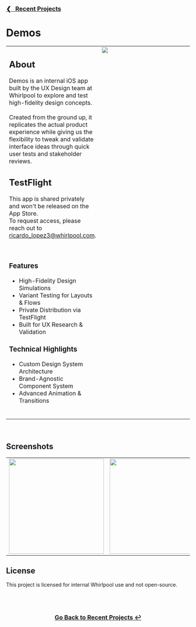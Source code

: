 <h3><a href="https://github.com/ricardonovelot">❮‎‎‎ &nbsp; Recent Projects</a></h3>

<h1>Demos</h1>

<table>
<tr>
<td valign="top">

<h2>About</h2>

<p>
    Demos is an internal iOS app built by the UX Design team at Whirlpool to explore and test high-fidelity design concepts. <br><br>
    Created from the ground up, it replicates the actual product experience while giving us the flexibility to tweak and validate interface ideas through quick user tests and stakeholder reviews. <br>
</p>

<h2>TestFlight</h2>
<p>This app is shared privately and won't be released on the App Store. <br> To request access, please reach out to <a href="mailto:ricardo_lopez3@whirlpool.com">ricardo_lopez3@whirlpool.com</a>.</p>
<br>

<h3>Features</h3>
<ul>
<li>High-Fidelity Design Simulations</li>
<li>Variant Testing for Layouts & Flows</li>
<li>Private Distribution via TestFlight</li>
<li>Built for UX Research & Validation</li>
</ul>

<h3>Technical Highlights</h3>
<ul>
<li>Custom Design System Architecture</li>
<li>Brand-Agnostic Component System</li>
<li>Advanced Animation & Transitions</li>
</ul>
<br>

</td>
<td valign="top" width="400">
<img src="https://github.com/user-attachments/assets/0262ec1b-1c6c-41c9-b6f9-1cc0e5462344" >
</td>
</tr>
</table>
<br>
<h2>Screenshots</h2>

<table align="center">
<tr>
<td valign="top">
  <img src="https://github.com/user-attachments/assets/screenshot-1.png" width="260">
</td>

<td valign="top">
  <img src="https://github.com/user-attachments/assets/screenshot-2.png" width="260">
</td>

<td valign="top">
  <img src="https://github.com/user-attachments/assets/screenshot-3.png" width="260">
</td>
</tr>
</table>

  
<h2>License</h2>
<p>This project is licensed for internal Whirlpool use and not open-source.</p>
<br>

<br>
<h3 align="center"><a href="https://github.com/ricardonovelot">Go Back to Recent Projects ↩</a></h3>
<br>
